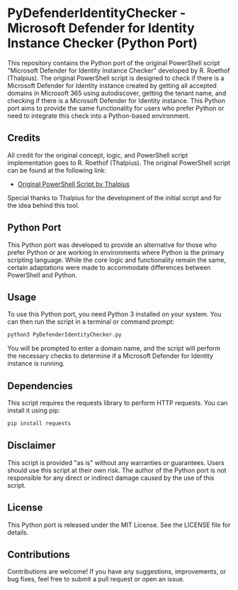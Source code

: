 # PyDefenderIdentityChecker - Microsoft Defender for Identity Instance Checker (Python Port)

This repository contains the Python port of the original PowerShell script "Microsoft Defender for Identity Instance Checker" developed by R. Roethof (Thalpius). The original PowerShell script is designed to check if there is a Microsoft Defender for Identity instance created by getting all accepted domains in Microsoft 365 using autodiscover, getting the tenant name, and checking if there is a Microsoft Defender for Identity instance. This Python port aims to provide the same functionality for users who prefer Python or need to integrate this check into a Python-based environment.

## Credits

All credit for the original concept, logic, and PowerShell script implementation goes to R. Roethof (Thalpius). The original PowerShell script can be found at the following link:

- [Original PowerShell Script by Thalpius](https://github.com/thalpius/Microsoft-Defender-for-Identity-Check-Instance/tree/main)

Special thanks to Thalpius for the development of the initial script and for the idea behind this tool.

## Python Port

This Python port was developed to provide an alternative for those who prefer Python or are working in environments where Python is the primary scripting language. While the core logic and functionality remain the same, certain adaptations were made to accommodate differences between PowerShell and Python.

## Usage

To use this Python port, you need Python 3 installed on your system. You can then run the script in a terminal or command prompt:

```bash
python3 PyDefenderIdentityChecker.py
```

You will be prompted to enter a domain name, and the script will perform the necessary checks to determine if a Microsoft Defender for Identity instance is running.

## Dependencies
This script requires the requests library to perform HTTP requests. You can install it using pip:

```bash
pip install requests
```

## Disclaimer
This script is provided "as is" without any warranties or guarantees. Users should use this script at their own risk. The author of the Python port is not responsible for any direct or indirect damage caused by the use of this script.

## License
This Python port is released under the MIT License. See the LICENSE file for details.

## Contributions
Contributions are welcome! If you have any suggestions, improvements, or bug fixes, feel free to submit a pull request or open an issue.
